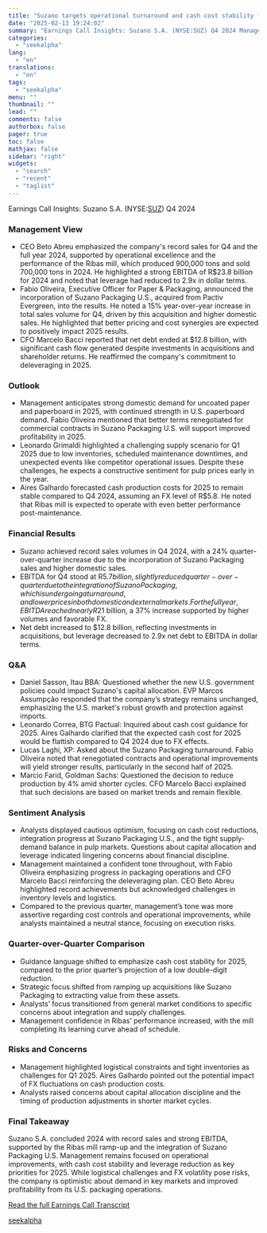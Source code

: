 ```yaml
---
title: "Suzano targets operational turnaround and cash cost stability for 2025 amid strong packaging demand"
date: "2025-02-13 19:24:02"
summary: "Earnings Call Insights: Suzano S.A. (NYSE:SUZ) Q4 2024 Management View CEO Beto Abreu emphasized the company's record sales for Q4 and the full year 2024, supported by operational excellence and the performance of the Ribas mill, which produced 900,000 tons and sold 700,000 tons in 2024. He highlighted a strong..."
categories:
  - "seekalpha"
lang:
  - "en"
translations:
  - "en"
tags:
  - "seekalpha"
menu: ""
thumbnail: ""
lead: ""
comments: false
authorbox: false
pager: true
toc: false
mathjax: false
sidebar: "right"
widgets:
  - "search"
  - "recent"
  - "taglist"
---
```


Earnings Call Insights: Suzano S.A. (NYSE:[SUZ](https://seekingalpha.com/symbol/SUZ "Suzano S.A.")) Q4 2024

### Management View

* CEO Beto Abreu emphasized the company's record sales for Q4 and the full year 2024, supported by operational excellence and the performance of the Ribas mill, which produced 900,000 tons and sold 700,000 tons in 2024. He highlighted a strong EBITDA of R$23.8 billion for 2024 and noted that leverage had reduced to 2.9x in dollar terms.
* Fabio Oliveira, Executive Officer for Paper & Packaging, announced the incorporation of Suzano Packaging U.S., acquired from Pactiv Evergreen, into the results. He noted a 15% year-over-year increase in total sales volume for Q4, driven by this acquisition and higher domestic sales. He highlighted that better pricing and cost synergies are expected to positively impact 2025 results.
* CFO Marcelo Bacci reported that net debt ended at $12.8 billion, with significant cash flow generated despite investments in acquisitions and shareholder returns. He reaffirmed the company's commitment to deleveraging in 2025.

### Outlook

* Management anticipates strong domestic demand for uncoated paper and paperboard in 2025, with continued strength in U.S. paperboard demand. Fabio Oliveira mentioned that better terms renegotiated for commercial contracts in Suzano Packaging U.S. will support improved profitability in 2025.
* Leonardo Grimaldi highlighted a challenging supply scenario for Q1 2025 due to low inventories, scheduled maintenance downtimes, and unexpected events like competitor operational issues. Despite these challenges, he expects a constructive sentiment for pulp prices early in the year.
* Aires Galhardo forecasted cash production costs for 2025 to remain stable compared to Q4 2024, assuming an FX level of R$5.8. He noted that Ribas mill is expected to operate with even better performance post-maintenance.

### Financial Results

* Suzano achieved record sales volumes in Q4 2024, with a 24% quarter-over-quarter increase due to the incorporation of Suzano Packaging sales and higher domestic sales.
* EBITDA for Q4 stood at R$5.7 billion, slightly reduced quarter-over-quarter due to the integration of Suzano Packaging, which is undergoing a turnaround, and lower prices in both domestic and external markets. For the full year, EBITDA reached nearly R$21 billion, a 37% increase supported by higher volumes and favorable FX.
* Net debt increased to $12.8 billion, reflecting investments in acquisitions, but leverage decreased to 2.9x net debt to EBITDA in dollar terms.

### Q&A

* Daniel Sasson, Itau BBA: Questioned whether the new U.S. government policies could impact Suzano's capital allocation. EVP Marcos Assumpção responded that the company’s strategy remains unchanged, emphasizing the U.S. market's robust growth and protection against imports.
* Leonardo Correa, BTG Pactual: Inquired about cash cost guidance for 2025. Aires Galhardo clarified that the expected cash cost for 2025 would be flattish compared to Q4 2024 due to FX effects.
* Lucas Laghi, XP: Asked about the Suzano Packaging turnaround. Fabio Oliveira noted that renegotiated contracts and operational improvements will yield stronger results, particularly in the second half of 2025.
* Marcio Farid, Goldman Sachs: Questioned the decision to reduce production by 4% amid shorter cycles. CFO Marcelo Bacci explained that such decisions are based on market trends and remain flexible.

### Sentiment Analysis

* Analysts displayed cautious optimism, focusing on cash cost reductions, integration progress at Suzano Packaging U.S., and the tight supply-demand balance in pulp markets. Questions about capital allocation and leverage indicated lingering concerns about financial discipline.
* Management maintained a confident tone throughout, with Fabio Oliveira emphasizing progress in packaging operations and CFO Marcelo Bacci reinforcing the deleveraging plan. CEO Beto Abreu highlighted record achievements but acknowledged challenges in inventory levels and logistics.
* Compared to the previous quarter, management’s tone was more assertive regarding cost controls and operational improvements, while analysts maintained a neutral stance, focusing on execution risks.

### Quarter-over-Quarter Comparison

* Guidance language shifted to emphasize cash cost stability for 2025, compared to the prior quarter’s projection of a low double-digit reduction.
* Strategic focus shifted from ramping up acquisitions like Suzano Packaging to extracting value from these assets.
* Analysts’ focus transitioned from general market conditions to specific concerns about integration and supply challenges.
* Management confidence in Ribas’ performance increased, with the mill completing its learning curve ahead of schedule.

### Risks and Concerns

* Management highlighted logistical constraints and tight inventories as challenges for Q1 2025. Aires Galhardo pointed out the potential impact of FX fluctuations on cash production costs.
* Analysts raised concerns about capital allocation discipline and the timing of production adjustments in shorter market cycles.

### Final Takeaway

Suzano S.A. concluded 2024 with record sales and strong EBITDA, supported by the Ribas mill ramp-up and the integration of Suzano Packaging U.S. Management remains focused on operational improvements, with cash cost stability and leverage reduction as key priorities for 2025. While logistical challenges and FX volatility pose risks, the company is optimistic about demand in key markets and improved profitability from its U.S. packaging operations.

[Read the full Earnings Call Transcript](https://seekingalpha.com/symbol/SUZ/earnings/transcripts)

[seekalpha](https://seekingalpha.com/news/4407873-suzano-targets-operational-turnaround-and-cash-cost-stability-for-2025-amid-strong-packaging)
